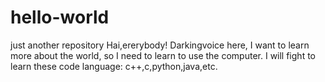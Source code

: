 # hello-world
just another repository
Hai,ererybody!
Darkingvoice here, I want to learn more about the world, so I need to learn to use the computer. I will fight to learn these code language: c++,c,python,java,etc. 
